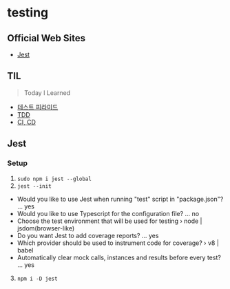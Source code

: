 # testing

## Official Web Sites

- [Jest](https://jestjs.io/)

## TIL

> Today I Learned

- [테스트 피라미드](TIL/테스트-피라미드.md)
- [TDD](TIL/TDD.md)
- [CI, CD](TIL/CI-CD.md)

## Jest

### Setup

1. `sudo npm i jest --global`
2. `jest --init`

- Would you like to use Jest when running "test" script in "package.json"? … yes
- Would you like to use Typescript for the configuration file? … no
- Choose the test environment that will be used for testing › node | jsdom(browser-like)
- Do you want Jest to add coverage reports? … yes
- Which provider should be used to instrument code for coverage? › v8 | babel
- Automatically clear mock calls, instances and results before every test? … yes

3. `npm i -D jest`
